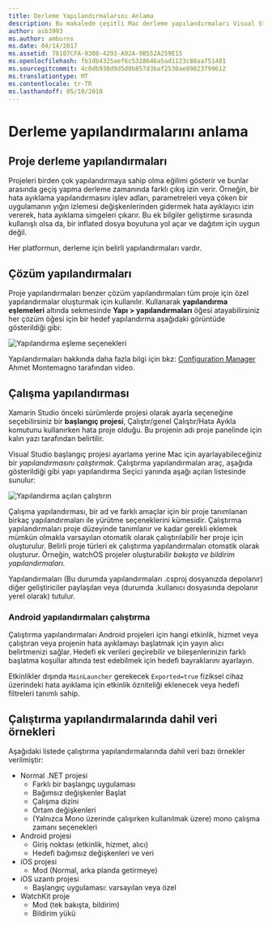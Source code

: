 ```yaml
---
title: Derleme Yapılandırmalarını Anlama
description: Bu makalede çeşitli Mac derleme yapılandırmaları Visual Studio'da
author: asb3993
ms.author: amburns
ms.date: 04/14/2017
ms.assetid: 78107CFA-9308-4293-A92A-9B552A259E15
ms.openlocfilehash: fb1db4325aef6c5328646a5ad1123c88aa751481
ms.sourcegitcommit: 4c0db930d9d5d8b857d3baf2530ae89823799612
ms.translationtype: MT
ms.contentlocale: tr-TR
ms.lasthandoff: 05/10/2018
---
```

# <a name="understanding-build-configurations"></a>Derleme yapılandırmalarını anlama

## <a name="project-build-configurations"></a>Proje derleme yapılandırmaları 

Projeleri birden çok yapılandırmaya sahip olma eğilimi gösterir ve bunlar arasında geçiş yapma derleme zamanında farklı çıkış izin verir. Örneğin, bir hata ayıklama yapılandırmasını işlev adları, parametreleri veya çöken bir uygulamanın yığın izlemesi değişkenlerinden gidermek hata ayıklayıcı izin vererek, hata ayıklama simgeleri çıkarır. Bu ek bilgiler geliştirme sırasında kullanışlı olsa da, bir inflated dosya boyutuna yol açar ve dağıtım için uygun değil.

Her platformun, derleme için belirli yapılandırmaları vardır. 

## <a name="solution-configurations"></a>Çözüm yapılandırmaları

Proje yapılandırmaları benzer çözüm yapılandırmaları tüm proje için özel yapılandırmalar oluşturmak için kullanılır. Kullanarak **yapılandırma eşlemeleri** altında sekmesinde **Yapı > yapılandırmaları** öğesi atayabilirsiniz her çözüm öğesi için bir hedef yapılandırma aşağıdaki görüntüde gösterildiği gibi:


 ![Yapılandırma eşleme seçenekleri](media/projects-and-solutions-image3.png)

Yapılandırmaları hakkında daha fazla bilgi için bkz: [Configuration Manager](https://www.youtube.com/watch?v=tjSdkqYh5Vg) Ahmet Montemagno tarafından video.

## <a name="run-configuration"></a>Çalışma yapılandırması

Xamarin Studio önceki sürümlerde projesi olarak ayarla seçeneğine seçebilirsiniz bir **başlangıç projesi**, Çalıştır/genel Çalıştır/Hata Ayıkla komutunu kullanırken hata proje olduğu. Bu projenin adı proje panelinde için kalın yazı tarafından belirtilir.

Visual Studio başlangıç projesi ayarlama yerine Mac için ayarlayabileceğiniz bir _yapılandırmasını çalıştırmak_. Çalıştırma yapılandırmaları araç, aşağıda gösterildiği gibi yapı yapılandırma Seçici yanında aşağı açılan listesinde sunulur:

 ![Yapılandırma açılan çalıştırın](media/projects-and-solutions-image8.png)

Çalışma yapılandırması, bir ad ve farklı amaçlar için bir proje tanımlanan birkaç yapılandırmaları ile yürütme seçeneklerini kümesidir. Çalıştırma yapılandırmaları proje düzeyinde tanımlanır ve kadar gerekli eklemek mümkün olmakla varsayılan otomatik olarak çalıştırılabilir her proje için oluşturulur. Belirli proje türleri ek çalıştırma yapılandırmaları otomatik olarak oluşturur. Örneğin, watchOS projeler oluşturabilir _bakışta ve bildirim yapılandırmaları._ 
 
Yapılandırmaları (Bu durumda yapılandırmaları .csproj dosyanızda depolanır) diğer geliştiriciler paylaşılan veya (durumda .kullanıcı dosyasında depolanır yerel olarak) tutulur.

### <a name="android-run-configurations"></a>Android yapılandırmaları çalıştırma
 
Çalıştırma yapılandırmaları Android projeleri için hangi etkinlik, hizmet veya çalıştıran veya projenin hata ayıklamayı başlatmak için yayın alıcı belirtmenizi sağlar. Hedefi ek verileri geçirebilir ve bileşenlerinizin farklı başlatma koşullar altında test edebilmek için hedefi bayraklarını ayarlayın.

Etkinlikler dışında `MainLauncher` gerekecek `Exported=true` fiziksel cihaz üzerindeki hata ayıklama için etkinlik özniteliği eklenecek veya hedefi filtreleri tanımlı sahip.

## <a name="examples-of-data-that-might-be-included-in-run-configurations"></a>Çalıştırma yapılandırmalarında dahil veri örnekleri

Aşağıdaki listede çalıştırma yapılandırmalarında dahil veri bazı örnekler verilmiştir:

* Normal .NET projesi
    * Farklı bir başlangıç uygulaması
    * Bağımsız değişkenler Başlat
    * Çalışma dizini
    * Ortam değişkenleri
    * (Yalnızca Mono üzerinde çalışırken kullanılmak üzere) mono çalışma zamanı seçenekleri
* Android projesi
    * Giriş noktası (etkinlik, hizmet, alıcı)
    * Hedefi bağımsız değişkenleri ve veri
* iOS projesi
    * Mod (Normal, arka planda getirmeye)
* iOS uzantı projesi
    * Başlangıç uygulaması: varsayılan veya özel
* WatchKit proje
    * Mod (tek bakışta, bildirim)
    * Bildirim yükü
